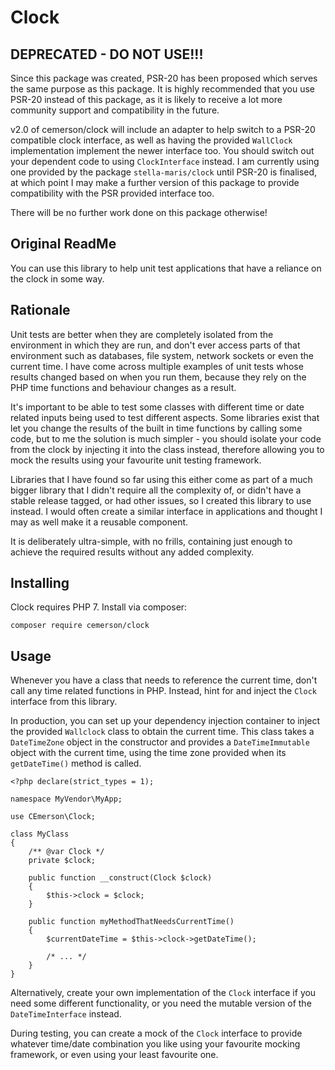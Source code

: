 Clock
=====

DEPRECATED - DO NOT USE!!!
--------------------------

Since this package was created, PSR-20 has been proposed which serves the same purpose as this package. It is highly
recommended that you use PSR-20 instead of this package, as it is likely to receive a lot more community support and
compatibility in the future.

v2.0 of cemerson/clock will include an adapter to help switch to a PSR-20 compatible clock interface, as well as having
the provided `WallClock` implementation implement the newer interface too. You should switch out your dependent code to
using `ClockInterface` instead. I am currently using one provided by the package `stella-maris/clock` until PSR-20 is
finalised, at which point I may make a further version of this package to provide compatibility with the PSR provided
interface too.

There will be no further work done on this package otherwise!

Original ReadMe
---------------

You can use this library to help unit test applications that have a reliance on the clock in some way.

Rationale
---------

Unit tests are better when they are completely isolated from the environment in which they are run, and don't ever
access parts of that environment such as databases, file system, network sockets or even the current time. I have come
across multiple examples of unit tests whose results changed based on when you run them, because they rely on the PHP
time functions and behaviour changes as a result.

It's important to be able to test some classes with different time or date related inputs being used to test different
aspects. Some libraries exist that let you change the results of the built in time functions by calling some code, but
to me the solution is much simpler - you should isolate your code from the clock by injecting it into the class instead,
therefore allowing you to mock the results using your favourite unit testing framework.

Libraries that I have found so far using this either come as part of a much bigger library that I didn't require all the
complexity of, or didn't have a stable release tagged, or had other issues, so I created this library to use instead. I
would often create a similar interface in applications and thought I may as well make it a reusable component.

It is deliberately ultra-simple, with no frills, containing just enough to achieve the required results without any
added complexity.

Installing
----------

Clock requires PHP 7. Install via composer:

    composer require cemerson/clock

Usage
-----

Whenever you have a class that needs to reference the current time, don't call any time related functions in PHP.
Instead, hint for and inject the `Clock` interface from this library.

In production, you can set up your dependency injection container to inject the provided `Wallclock` class to obtain the
current time. This class takes a `DateTimeZone` object in the constructor and provides a `DateTimeImmutable` object with
the current time, using the time zone provided when its `getDateTime()` method is called.

    <?php declare(strict_types = 1);
    
    namespace MyVendor\MyApp;
    
    use CEmerson\Clock;
    
    class MyClass
    {
        /** @var Clock */
        private $clock;
        
        public function __construct(Clock $clock)
        {
            $this->clock = $clock;
        }
        
        public function myMethodThatNeedsCurrentTime()
        {
            $currentDateTime = $this->clock->getDateTime();
            
            /* ... */
        }
    }

Alternatively, create your own implementation of the `Clock` interface if you need some different functionality, or you
need the mutable version of the `DateTimeInterface` instead.

During testing, you can create a mock of the `Clock` interface to provide whatever time/date combination you like using
your favourite mocking framework, or even using your least favourite one.
